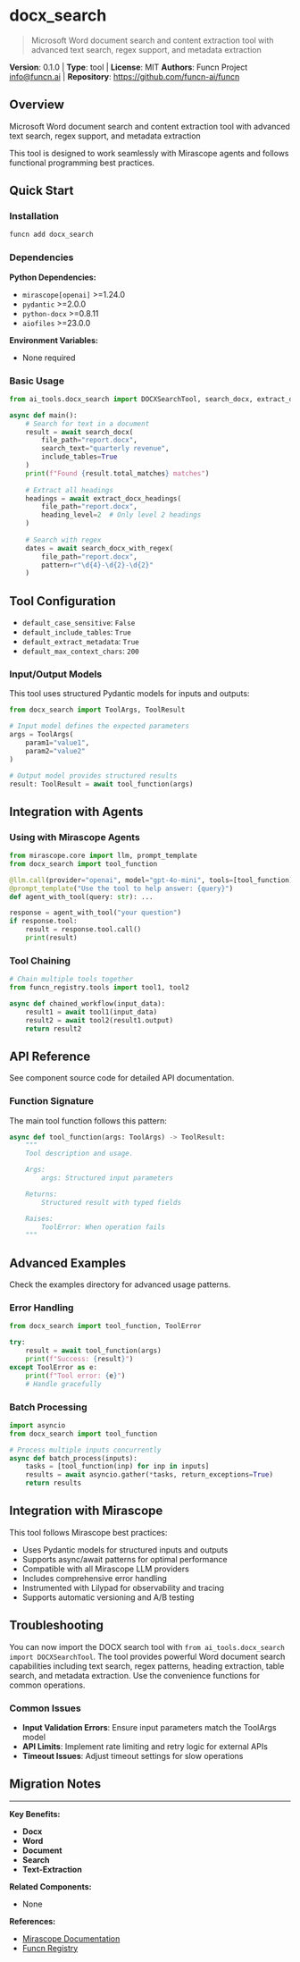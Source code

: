 # docx_search

> Microsoft Word document search and content extraction tool with advanced text search, regex support, and metadata extraction

**Version**: 0.1.0 | **Type**: tool | **License**: MIT
**Authors**: Funcn Project <info@funcn.ai> | **Repository**: https://github.com/funcn-ai/funcn

## Overview

Microsoft Word document search and content extraction tool with advanced text search, regex support, and metadata extraction

This tool is designed to work seamlessly with Mirascope agents and follows functional programming best practices.

## Quick Start

### Installation

```bash
funcn add docx_search
```

### Dependencies

**Python Dependencies:**

- `mirascope[openai]` >=1.24.0
- `pydantic` >=2.0.0
- `python-docx` >=0.8.11
- `aiofiles` >=23.0.0

**Environment Variables:**

- None required

### Basic Usage

```python
from ai_tools.docx_search import DOCXSearchTool, search_docx, extract_docx_headings

async def main():
    # Search for text in a document
    result = await search_docx(
        file_path="report.docx",
        search_text="quarterly revenue",
        include_tables=True
    )
    print(f"Found {result.total_matches} matches")
    
    # Extract all headings
    headings = await extract_docx_headings(
        file_path="report.docx",
        heading_level=2  # Only level 2 headings
    )
    
    # Search with regex
    dates = await search_docx_with_regex(
        file_path="report.docx",
        pattern=r"\d{4}-\d{2}-\d{2}"
    )
```

## Tool Configuration

- `default_case_sensitive`: `False`
- `default_include_tables`: `True`
- `default_extract_metadata`: `True`
- `default_max_context_chars`: `200`

### Input/Output Models

This tool uses structured Pydantic models for inputs and outputs:

```python
from docx_search import ToolArgs, ToolResult

# Input model defines the expected parameters
args = ToolArgs(
    param1="value1",
    param2="value2"
)

# Output model provides structured results
result: ToolResult = await tool_function(args)
```

## Integration with Agents

### Using with Mirascope Agents

```python
from mirascope.core import llm, prompt_template
from docx_search import tool_function

@llm.call(provider="openai", model="gpt-4o-mini", tools=[tool_function])
@prompt_template("Use the tool to help answer: {query}")
def agent_with_tool(query: str): ...

response = agent_with_tool("your question")
if response.tool:
    result = response.tool.call()
    print(result)
```

### Tool Chaining

```python
# Chain multiple tools together
from funcn_registry.tools import tool1, tool2

async def chained_workflow(input_data):
    result1 = await tool1(input_data)
    result2 = await tool2(result1.output)
    return result2
```

## API Reference

See component source code for detailed API documentation.

### Function Signature

The main tool function follows this pattern:

```python
async def tool_function(args: ToolArgs) -> ToolResult:
    """
    Tool description and usage.

    Args:
        args: Structured input parameters

    Returns:
        Structured result with typed fields

    Raises:
        ToolError: When operation fails
    """
```

## Advanced Examples

Check the examples directory for advanced usage patterns.

### Error Handling

```python
from docx_search import tool_function, ToolError

try:
    result = await tool_function(args)
    print(f"Success: {result}")
except ToolError as e:
    print(f"Tool error: {e}")
    # Handle gracefully
```

### Batch Processing

```python
import asyncio
from docx_search import tool_function

# Process multiple inputs concurrently
async def batch_process(inputs):
    tasks = [tool_function(inp) for inp in inputs]
    results = await asyncio.gather(*tasks, return_exceptions=True)
    return results
```

## Integration with Mirascope

This tool follows Mirascope best practices:

- Uses Pydantic models for structured inputs and outputs
- Supports async/await patterns for optimal performance
- Compatible with all Mirascope LLM providers
- Includes comprehensive error handling
- Instrumented with Lilypad for observability and tracing
- Supports automatic versioning and A/B testing

## Troubleshooting

You can now import the DOCX search tool with `from ai_tools.docx_search import DOCXSearchTool`. The tool provides powerful Word document search capabilities including text search, regex patterns, heading extraction, table search, and metadata extraction. Use the convenience functions for common operations.

### Common Issues

- **Input Validation Errors**: Ensure input parameters match the ToolArgs model
- **API Limits**: Implement rate limiting and retry logic for external APIs
- **Timeout Issues**: Adjust timeout settings for slow operations

## Migration Notes

---

**Key Benefits:**

- **Docx**
- **Word**
- **Document**
- **Search**
- **Text-Extraction**

**Related Components:**

- None

**References:**

- [Mirascope Documentation](https://mirascope.com)
- [Funcn Registry](https://github.com/funcn-ai/funcn)
